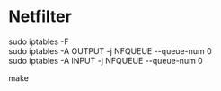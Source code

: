 # Netfilter 

sudo iptables -F <br>
sudo iptables -A OUTPUT -j NFQUEUE --queue-num 0 <br>
sudo iptables -A INPUT -j NFQUEUE --queue-num 0 <br>

make
